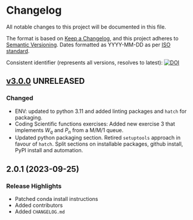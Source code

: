 # Changelog

All notable changes to this project will be documented in this file.

The format is based on [Keep a Changelog](https://keepachangelog.com/en/1.1.0/),
and this project adheres to [Semantic Versioning](https://semver.org/spec/v2.0.0.html). Dates formatted as YYYY-MM-DD as per [ISO standard](https://www.iso.org/iso-8601-date-and-time-format.html).

Consistent identifier (represents all versions, resolves to latest): [![DOI](https://zenodo.org/badge/DOI/10.5281/zenodo.10026326.svg)](https://doi.org/10.5281/zenodo.10026326)

## [v3.0.0]() UNRELEASED

### Changed

* ENV: updated to python 3.11 and added linting packages and `hatch` for packaging.
* Coding Scientific functions exercises: Added new exercise 3 that implements $W_q$ and $P_n$ from a M/M/1 queue.
* Updated python packaging section.  Retired `setuptools` approach in favour of `hatch`. Split sections on installable packages, github install, PyPI install and automation.

###

## 2.0.1 (2023-09-25) 

### Release Highlights

* Patched conda install instructions
* Added contributors
* Added `CHANGELOG.md`
